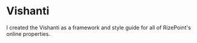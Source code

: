 # Vishanti

I created the Vishanti as a framework and style guide for all of RizePoint's online properties. 
